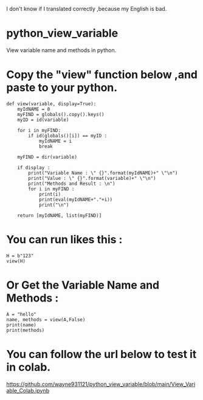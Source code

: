 I don't know if I translated correctly ,because my English is bad.

# python_view_variable
View variable name and methods in python.

# Copy the "view" function below ,and paste to your python.

    def view(variable, display=True):
        myIdNAME = 0
        myFIND = globals().copy().keys()
        myID = id(variable)
        
        for i in myFIND:
            if id(globals()[i]) == myID :
                myIdNAME = i
                break
        
        myFIND = dir(variable)
        
        if display :
            print("Variable Name : \" {}".format(myIdNAME)+" \"\n")
            print("Value : \" {}".format(variable)+" \"\n")
            print("Methods and Result : \n")      
            for i in myFIND :  
                print(i)
                print(eval(myIdNAME+"."+i))
                print("\n")   
            
        return [myIdNAME, list(myFIND)] 
    
# You can run likes this : 
    H = b"123"
    view(H)
    
# Or Get the Variable Name and Methods :
    A = "hello"
    name, methods = view(A,False)
    print(name)
    print(methods)
    
# You can follow the url below to test it in colab.  
https://github.com/wayne931121/python_view_variable/blob/main/View_Variable_Colab.ipynb

